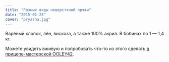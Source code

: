 ```yaml
---
title: "Разные виды нешерстяной пряжи"
date: "2015-01-25"
cover: "pryazha.jpg"
---
```


Варёный хлопок, лён, вискоза, а также 100% акрил. В бобинах по 1 — 1,4 кг.

Можете увидеть вживую и попробовать что-то из этого сделать [в прицепе-мастерской OOLEY42](/practice/ooley42/ "Прицеп-мастерская OOLEY42").
